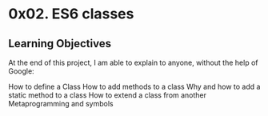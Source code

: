 # 0x02. ES6 classes

## Learning Objectives
At the end of this project, I am able to explain to anyone, without the help of Google:

How to define a Class
How to add methods to a class
Why and how to add a static method to a class
How to extend a class from another
Metaprogramming and symbols